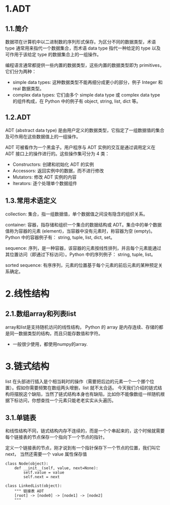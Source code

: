 # 1.ADT
## 1.1.简介
数据项在计算机中以二进制数的序列形式保存。为区分不同的数据类型，术语 type 通常用来指代一个数据集合，而术语 data type 指代一种给定的 type 以及可作用于该给定 type 的数据集合上的一组操作。

编程语言通常都提供一些内置的数据类型，这些内置的数据类型即为 primitives，它们分为两种：

* simple data types: 这种数据类型不能再细分成更小的部分，例子 Integer 和 real 数据类型。
* complex data types: 它们由多个 simple data type 或 complex data type 的组件构成，在 Python 中的例子有 object, string, list, dict 等。

## 1.2.ADT
ADT (abstract data type) 是由用户定义的数据类型，它指定了一组数据值的集合及可作用在这些数据值上的一组操作。

ADT 可被看作为一个黑盒子。用户程序与 ADT 实例的交互是通过调用定义在 ADT 接口上的操作进行的。这些操作集可分为 4 类：

* Constructors: 创建和初始化 ADT 的实例
* Accessors: 返回实例中的数据，而不进行修改
* Mutators: 修改 ADT 实例的内容
* Iterators: 逐个处理单个数据组件

## 1.3.常用术语定义
collection: 集合，指一组数据值，单个数据值之间没有隐含的组织关系。

container: 容器，指存储和组织一个集合的数据结构或 ADT。集合中的单个数据值称为容器的元素 (element)，当容器中没有元素时，称容器为空 (empty)。Python 中的容器例子有： string, tuple, list, dict, set。

sequence: 序列，是一种容器，该容器的元素按线性排列，并且每个元素能通过其位置访问（即通过下标访问）。Python 中的序列例子： string, tuple, list。

sorted sequence: 有序序列，元素的位置基于每个元素的前后元素的某种预定关系确定。

# 2.线性结构
## 2.1.数组array和列表list
array和list是支持随机访问的线性结构， Python 的 array 是内存连续、存储的都是同一数据类型的结构，而且只能存数值和字符。

* 一般很少使用，都使用numpy的array.

# 3.链式结构
list 在头部进行插入是个相当耗时的操作（需要把后边的元素一个一个挪个位置）。假如你需要频繁在数组两头增删，list 就不太合适。 今天我们介绍的链式结构将摆脱这个缺陷，当然了链式结构本身也有缺陷，比如你不能像数组一样随机根据下标访问，你想查找一个元素只能老老实实从头遍历。

## 3.1.单链表
和线性结构不同，链式结构内存不连续的，而是一个个串起来的，这个时候就需要每个链接表的节点保存一个指向下一个节点的指针。

定义一个链接表的节点，刚才说到有一个指针保存下一个节点的位置，我们叫它 next， 当然还需要一个 value 属性保存值
```
class Node(object):
    def __init__(self, value, next=None):
        self.value = value
        self.next = next

class LinkedList(object):
    """ 链接表 ADT
    [root] -> [node0] -> [node1] -> [node2]
    """
```
